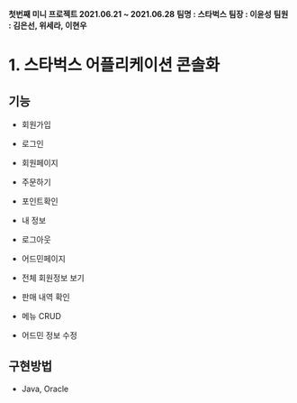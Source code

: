 **첫번째 미니 프로젝트 2021.06.21 ~ 2021.06.28**
**팀명 : 스타벅스**
**팀장 : 이윤성**
**팀원 : 김은선, 위세라, 이현우**

# 1. 스타벅스 어플리케이션 콘솔화

## 기능

- 회원가입
- 로그인

- 회원페이지
- 주문하기
- 포인트확인
- 내 정보
- 로그아웃

- 어드민페이지
- 전체 회원정보 보기
- 판매 내역 확인
- 메뉴 CRUD
- 어드민 정보 수정

## 구현방법
- Java, Oracle